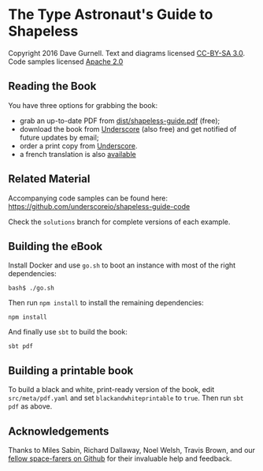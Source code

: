 # The Type Astronaut's Guide to Shapeless

Copyright 2016 Dave Gurnell.
Text and diagrams licensed [CC-BY-SA 3.0][text-license].
Code samples licensed [Apache 2.0][code-license]

## Reading the Book

You have three options for grabbing the book:

- grab an up-to-date PDF from [dist/shapeless-guide.pdf][pdf] (free);
- download the book from [Underscore][underscore] (also free)
  and get notified of future updates by email;
- order a print copy from [Underscore][underscore].
- a french translation is also [available][fr]

## Related Material

Accompanying code samples can be found here:<br>
https://github.com/underscoreio/shapeless-guide-code

Check the `solutions` branch for complete versions of each example.

## Building the eBook

Install Docker and use `go.sh` to boot an instance
with most of the right dependencies:

~~~
bash$ ./go.sh
~~~

Then run `npm install` to install the remaining dependencies:

~~~
npm install
~~~

And finally use `sbt` to build the book:

~~~
sbt pdf
~~~

## Building a printable book

To build a black and white,
print-ready version of the book,
edit `src/meta/pdf.yaml` and set
`blackandwhiteprintable` to `true`.
Then run `sbt pdf` as above.

## Acknowledgements

Thanks to Miles Sabin, Richard Dallaway, Noel Welsh, Travis Brown,
and our [fellow space-farers on Github][contributors]
for their invaluable help and feedback.

[text-license]: https://creativecommons.org/licenses/by-sa/3.0/
[code-license]: http://www.apache.org/licenses/LICENSE-2.0
[shapeless]: https://github.com/milessabin/shapeless
[pdf]: https://github.com/underscoreio/shapeless-guide/blob/develop/dist/shapeless-guide.pdf
[slides]: https://github.com/davegurnell/shapeless-guide-slides
[code]: https://github.com/underscoreio/shapeless-guide-code
[contributors]: https://github.com/underscoreio/shapeless-guide/graphs/contributors
[underscore]: https://underscore.io/books/shapeless-guide
[lulu]: http://www.lulu.com/shop/dave-gurnell/the-type-astronauts-guide-to-shapeless/paperback/product-22992219.html
[fr]: https://github.com/crakjie/shapeless-guide
